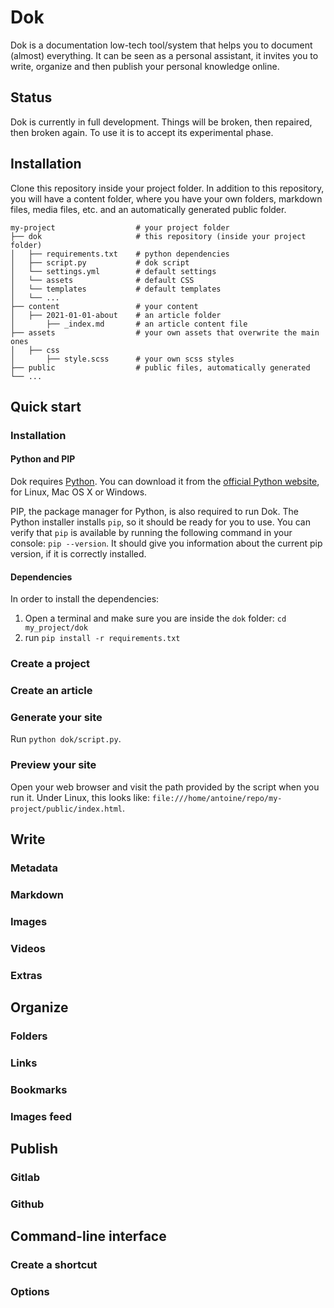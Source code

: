 # Dok

Dok is a documentation low-tech tool/system that helps you to document (almost) everything. It can be seen as a personal assistant, it invites you to write, organize and then publish your personal knowledge online.

## Status

Dok is currently in full development. Things will be broken, then repaired, then broken again. To use it is to accept its experimental phase.

## Installation

Clone this repository inside your project folder. In addition to this repository, you will have a content folder, where you have your own folders, markdown files, media files, etc. and an automatically generated public folder.

```
my-project                  # your project folder
├── dok                     # this repository (inside your project folder)
│   ├── requirements.txt    # python dependencies
│   ├── script.py           # dok script
│   └── settings.yml        # default settings
│   └── assets              # default CSS
│   └── templates           # default templates
│   └── ...
├── content                 # your content
│   ├── 2021-01-01-about    # an article folder         
│       ├── _index.md       # an article content file
├── assets                  # your own assets that overwrite the main ones
│   ├── css
│       ├── style.scss      # your own scss styles
├── public                  # public files, automatically generated             
└── ...
```

## Quick start

### Installation

#### Python and PIP

Dok requires [Python](https://en.wikipedia.org/wiki/Python_(programming_language)). You can download it from the [official Python website](https://www.python.org/downloads/), for Linux, Mac OS X or Windows.

PIP, the package manager for Python, is also required to run Dok. The Python installer installs `pip`, so it should be ready for you to use. You can verify that `pip` is available by running the following command in your console: `pip --version`. It should give you information about the current pip version, if it is correctly installed.

#### Dependencies

In order to install the dependencies:
1. Open a terminal and make sure you are inside the `dok` folder: `cd my_project/dok`
2. run `pip install -r requirements.txt`

### Create a project
### Create an article
### Generate your site

Run `python dok/script.py`.

### Preview your site

Open your web browser and visit the path provided by the script when you run it. Under Linux, this looks like: `file:///home/antoine/repo/my-project/public/index.html`.

## Write
### Metadata
### Markdown
### Images
### Videos
### Extras

## Organize
### Folders
### Links
### Bookmarks
### Images feed

## Publish
### Gitlab
### Github

## Command-line interface
### Create a shortcut
### Options

